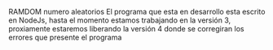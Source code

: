 RAMDOM numero aleatorios
El programa que esta en desarrollo esta escrito en NodeJs, hasta el momento estamos trabajando en la versión 3,
proxiamente estaremos liberando la versión 4 donde se corregiran los errores que presente el programa
